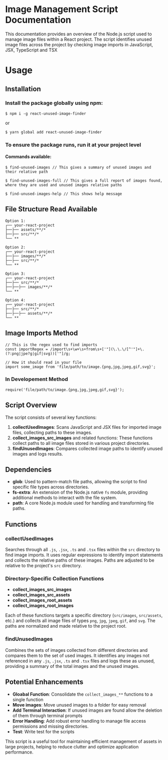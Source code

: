 # Image Management Script Documentation

This documentation provides an overview of the Node.js script used to manage image files within a React project. The script identifies unused image files across the project by checking image imports in JavaScript, JSX, TypeScript and TSX

# Usage
## Installation 
### Install the package globally using npm:

```
$ npm i -g react-unused-image-finder
```
or 

``` 
$ yarn global add react-unused-image-finder
```

### To ensure the package runs, run it at your project level

#### Commands available: 
```
$ find-unused-images // This gives a summary of unused images and their relative path
```
```
$ find-unused-images-full // This gives a full report of images found, where they are used and unused images relative paths
```
```
$ find-unused-images-help // This shows help message
```
## File Structure Read Available
    Option 1:
    ┌── your-react-project
    ├──├── assets/**/*
    ├──├── src/**/*
    └── **

    Option 2:
    ┌── your-react-project
    ├──├── images/**/*
    ├──├── src/**/*
    └── **

    Option 3:
    ┌── your-react-project
    ├──├── src/**/*
    ├──├──├── images/**/*
    └── **
    
    Option 4:
    ┌── your-react-project
    ├──├── src/**/*
    ├──├──├── assets/**/*
    └── **
## Image Imports Method

```
// This is the regex used to find imports
const importRegex = /import\s+\w+\s+from\s+['"](\.\.\/[^'"]+\.(?:png|jpe?g|gif|svg))['"]/g;

// How it should read in your file
import some_image from 'file/path/to/image.{png,jpg,jpeg,gif,svg}';
```
### In Developement Method
```
require('file/path/to/image.{png,jpg,jpeg,gif,svg}');
```

## Script Overview

The script consists of several key functions:

1. **collectUsedImages**: Scans JavaScript and JSX files for imported image files, collecting paths to these images.
2. **collect_images_src_images** and related functions: These functions collect paths to all image files stored in various project directories.
3. **findUnusedImages**: Compares collected image paths to identify unused images and logs results.

## Dependencies

- **glob**: Used to pattern-match file paths, allowing the script to find specific file types across directories.
- **fs-extra**: An extension of the Node.js native `fs` module, providing additional methods to interact with the file system.
- **path**: A core Node.js module used for handling and transforming file paths.

## Functions

### collectUsedImages

Searches through all `.js`,  `.jsx`, `.ts` and `.tsx` files within the `src` directory to find image imports. It uses regular expressions to identify import statements and collects the relative paths of these images. Paths are adjusted to be relative to the project's `src` directory.

### Directory-Specific Collection Functions

- **collect_images_src_images**
- **collect_images_src_assets**
- **collect_images_root_assets**
- **collect_images_root_images**

Each of these functions targets a specific directory (`src/images`, `src/assets`, etc.) and collects all image files of types `png`, `jpg`, `jpeg`, `gif`, and `svg`. The paths are normalized and made relative to the project root.

### findUnusedImages

Combines the sets of images collected from different directories and compares them to the set of used images. It identifies any images not referenced in any `.js`,  `.jsx`, `.ts` and `.tsx` files and logs these as unused, providing a summary of the total images and the unused images.

## Potential Enhancements
- **Gloabal Function**: Consolidate the `collect_images_**` functions to a single function
- **Move images**: Move unused images to a folder for easy removal 
- **Add Terminal Interaction**: If unused images are found allow the deletion of them through terminal prompts
- **Error Handling**: Add robust error handling to manage file access permissions and missing directories.
- **Test**: Write test for the scripts

This script is a useful tool for maintaining efficient management of assets in large projects, helping to reduce clutter and optimize application performance.
